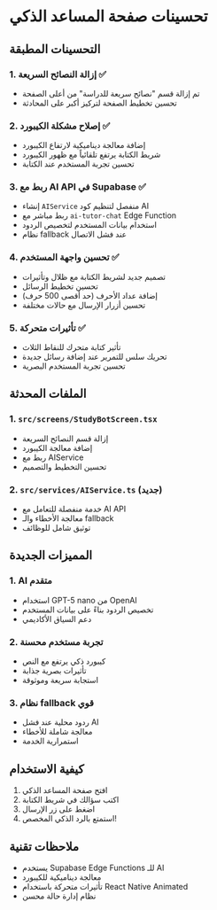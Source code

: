 # تحسينات صفحة المساعد الذكي

## التحسينات المطبقة

### 1. إزالة النصائح السريعة ✅
- تم إزالة قسم "نصائح سريعة للدراسة" من أعلى الصفحة
- تحسين تخطيط الصفحة لتركيز أكبر على المحادثة

### 2. إصلاح مشكلة الكيبورد ✅
- إضافة معالجة ديناميكية لارتفاع الكيبورد
- شريط الكتابة يرتفع تلقائياً مع ظهور الكيبورد
- تحسين تجربة المستخدم عند الكتابة

### 3. ربط مع AI API في Supabase ✅
- إنشاء `AIService` منفصل لتنظيم كود AI
- ربط مباشر مع `ai-tutor-chat` Edge Function
- استخدام بيانات المستخدم لتخصيص الردود
- نظام fallback عند فشل الاتصال

### 4. تحسين واجهة المستخدم ✅
- تصميم جديد لشريط الكتابة مع ظلال وتأثيرات
- تحسين تخطيط الرسائل
- إضافة عداد الأحرف (حد أقصى 500 حرف)
- تحسين أزرار الإرسال مع حالات مختلفة

### 5. تأثيرات متحركة ✅
- تأثير كتابة متحرك للنقاط الثلاث
- تحريك سلس للتمرير عند إضافة رسائل جديدة
- تحسين تجربة المستخدم البصرية

## الملفات المحدثة

### 1. `src/screens/StudyBotScreen.tsx`
- إزالة قسم النصائح السريعة
- إضافة معالجة الكيبورد
- ربط مع AIService
- تحسين التخطيط والتصميم

### 2. `src/services/AIService.ts` (جديد)
- خدمة منفصلة للتعامل مع AI API
- معالجة الأخطاء والـ fallback
- توثيق شامل للوظائف

## المميزات الجديدة

### 1. AI متقدم
- استخدام GPT-5 nano من OpenAI
- تخصيص الردود بناءً على بيانات المستخدم
- دعم السياق الأكاديمي

### 2. تجربة مستخدم محسنة
- كيبورد ذكي يرتفع مع النص
- تأثيرات بصرية جذابة
- استجابة سريعة وموثوقة

### 3. نظام fallback قوي
- ردود محلية عند فشل AI
- معالجة شاملة للأخطاء
- استمرارية الخدمة

## كيفية الاستخدام

1. افتح صفحة المساعد الذكي
2. اكتب سؤالك في شريط الكتابة
3. اضغط على زر الإرسال
4. استمتع بالرد الذكي المخصص!

## ملاحظات تقنية

- يستخدم Supabase Edge Functions للـ AI
- معالجة ديناميكية للكيبورد
- تأثيرات متحركة باستخدام React Native Animated
- نظام إدارة حالة محسن
